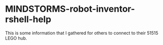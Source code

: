 # MINDSTORMS-robot-inventor-rshell-help
This is some information that I gathered for others to connect to their 51515 LEGO hub.
